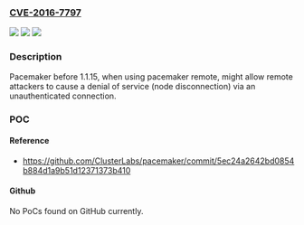 ### [CVE-2016-7797](https://cve.mitre.org/cgi-bin/cvename.cgi?name=CVE-2016-7797)
![](https://img.shields.io/static/v1?label=Product&message=n%2Fa&color=blue)
![](https://img.shields.io/static/v1?label=Version&message=%3D%20n%2Fa%20&color=brighgreen)
![](https://img.shields.io/static/v1?label=Vulnerability&message=n%2Fa&color=brighgreen)

### Description

Pacemaker before 1.1.15, when using pacemaker remote, might allow remote attackers to cause a denial of service (node disconnection) via an unauthenticated connection.

### POC

#### Reference
- https://github.com/ClusterLabs/pacemaker/commit/5ec24a2642bd0854b884d1a9b51d12371373b410

#### Github
No PoCs found on GitHub currently.

